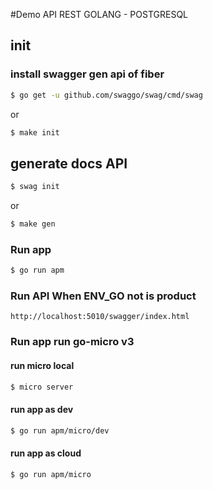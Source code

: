 #Demo API REST GOLANG - POSTGRESQL

## init
### install swagger gen api of fiber

```sh
$ go get -u github.com/swaggo/swag/cmd/swag
```
or
```sh
$ make init
```

## generate docs API
```sh
$ swag init
```
or
```sh
$ make gen
```

### Run app
```sh
$ go run apm
```

### Run API When ENV_GO not is product
```editorconfig
http://localhost:5010/swagger/index.html
```

### Run app run go-micro v3
#### run micro local
```sh
$ micro server
```

#### run app as dev
```sh
$ go run apm/micro/dev
```

#### run app as cloud
```sh
$ go run apm/micro
```

